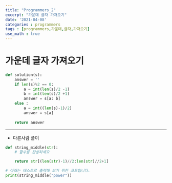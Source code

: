 ```yaml
---
title: "Programmers_2"
excerpt: "가운데 글자 가져오기"
date: '2021-04-08'
categories : programmers
tags : [programmers,가운데,글자,가져오기]
use_math : true
---
```




# 가운데 글자 가져오기


```python
def solution(s):
    answer = ''
    if len(s)%2 == 0:
        a = int(len(s)/2 -1)
        b = int(len(s)/2 +1)
        answer = s[a: b]
    else :
        a = int((len(s)-1)/2)
        answer = s[a]
    
    return answer

```

---
* 다른사람 풀이


```python
def string_middle(str):
    # 함수를 완성하세요

    return str[(len(str)-1)//2:len(str)//2+1]

# 아래는 테스트로 출력해 보기 위한 코드입니다.
print(string_middle("power"))
```



